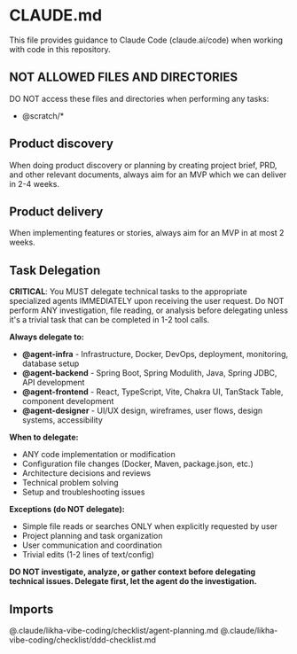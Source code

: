 # CLAUDE.md

This file provides guidance to Claude Code (claude.ai/code) when working with code in this repository.

## NOT ALLOWED FILES AND DIRECTORIES

DO NOT access these files and directories when performing any tasks:

- @scratch/\*

## Product discovery

When doing product discovery or planning by creating project brief, PRD, and other relevant documents, always aim for an MVP which we can deliver in 2-4 weeks.

## Product delivery

When implementing features or stories, always aim for an MVP in at most 2 weeks.

## Task Delegation

**CRITICAL**: You MUST delegate technical tasks to the appropriate specialized agents IMMEDIATELY upon receiving the user request. Do NOT perform ANY investigation, file reading, or analysis before delegating unless it's a trivial task that can be completed in 1-2 tool calls.

**Always delegate to:**

- **@agent-infra** - Infrastructure, Docker, DevOps, deployment, monitoring, database setup
- **@agent-backend** - Spring Boot, Spring Modulith, Java, Spring JDBC, API development
- **@agent-frontend** - React, TypeScript, Vite, Chakra UI, TanStack Table, component development
- **@agent-designer** - UI/UX design, wireframes, user flows, design systems, accessibility

**When to delegate:**

- ANY code implementation or modification
- Configuration file changes (Docker, Maven, package.json, etc.)
- Architecture decisions and reviews
- Technical problem solving
- Setup and troubleshooting issues

**Exceptions (do NOT delegate):**

- Simple file reads or searches ONLY when explicitly requested by user
- Project planning and task organization
- User communication and coordination
- Trivial edits (1-2 lines of text/config)

**DO NOT investigate, analyze, or gather context before delegating technical issues. Delegate first, let the agent do the investigation.**

## Imports

@.claude/likha-vibe-coding/checklist/agent-planning.md
@.claude/likha-vibe-coding/checklist/ddd-checklist.md
